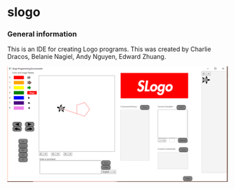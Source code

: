 # slogo
###  General information

This is an IDE for creating Logo programs. This was created by Charlie Dracos, Belanie Nagiel, Andy Nguyen, Edward Zhuang.

![slogo](images/main.PNG)
